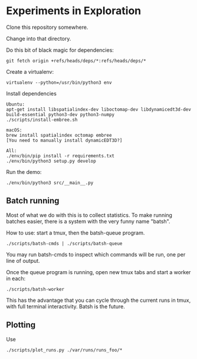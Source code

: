# Experiments in Exploration

Clone this repository somewhere.

Change into that directory.

Do this bit of black magic for dependencies:

    git fetch origin +refs/heads/deps/*:refs/heads/deps/*

Create a virtualenv:

    virtualenv --python=/usr/bin/python3 env

Install dependencies

    Ubuntu:
    apt-get install libspatialindex-dev liboctomap-dev libdynamicedt3d-dev build-essential python3-dev python3-numpy
    ./scripts/install-embree.sh

    macOS:
    brew install spatialindex octomap embree
    [You need to manually install dynamicEDT3D?]

    All:
    ./env/bin/pip install -r requirements.txt
    ./env/bin/python3 setup.py develop

Run the demo:

    ./env/bin/python3 src/__main__.py

## Batch running

Most of what we do with this is to collect statistics. To make running batches
easier, there is a system with the very funny name "batsh".

How to use: start a tmux, then the batsh-queue program.

    ./scripts/batsh-cmds | ./scripts/batsh-queue

You may run batsh-cmds to inspect which commands will be run, one per line of output.

Once the queue program is running, open new tmux tabs and start a worker in each:

    ./scripts/batsh-worker

This has the advantage that you can cycle through the current runs in tmux,
with full terminal interactivity. Batsh is the future.

## Plotting

Use
    
    ./scripts/plot_runs.py ./var/runs/runs_foo/*

